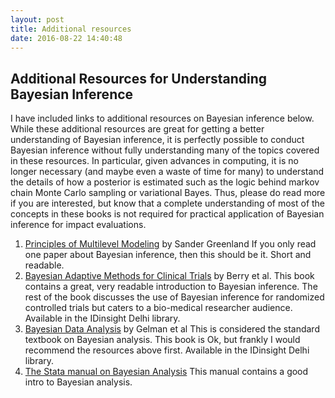 ```yaml
---
layout: post
title: Additional resources
date: 2016-08-22 14:40:48
---
```



Additional Resources for Understanding Bayesian Inference
--------
I have included links to additional resources on Bayesian inference below.  While these additional resources are great for getting a better understanding of Bayesian inference, it is perfectly possible to conduct Bayesian inference without fully understanding many of the topics covered in these resources.  In particular, given advances in computing, it is no longer necessary (and maybe even a waste of time for many) to understand the details of how a posterior is estimated such as the logic behind markov chain Monte Carlo sampling or variational Bayes.  Thus, please do read more if you are interested, but know that a complete understanding of most of the concepts in these books is not required for practical application of Bayesian inference for impact evaluations. 

1.	[Principles of Multilevel Modeling](https://bcpsqc.ca//documents/2012/11/hierarchical-modeling-greenland.pdf) by Sander Greenland
	If you only read one paper about Bayesian inference, then this should be it.  Short and readable.
2.	[Bayesian Adaptive Methods for Clinical Trials](https://www.amazon.com/Bayesian-Adaptive-Methods-Clinical-Biostatistics/dp/1439825483) by Berry et al. 
	This book contains a great, very readable introduction to Bayesian inference.  The rest of the book discusses the use of Bayesian inference for randomized controlled trials but caters to a bio-medical researcher audience.  Available in the IDinsight Delhi library. 
3. [Bayesian Data Analysis](http://www.amazon.in/Bayesian-Analysis-Chapman-Statistical-Science/dp/1439840954) by Gelman et al
	This is considered the standard textbook on Bayesian analysis.  This book is Ok, but frankly I would recommend the resources above first.  Available in the IDinsight Delhi library.
4. [The Stata manual on Bayesian Analysis](http://www.stata.com/manuals14/bayes.pdf) This manual contains a good intro to Bayesian analysis. 